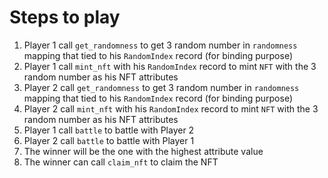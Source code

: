 # Steps to play

1. Player 1 call `get_randomness` to get 3 random number in `randomness` mapping that tied to his `RandomIndex` record (for binding purpose)
2. Player 1 call `mint_nft` with his `RandomIndex` record to mint `NFT` with the 3 random number as his NFT attributes
3. Player 2 call `get_randomness` to get 3 random number in `randomness` mapping that tied to his `RandomIndex` record (for binding purpose)
4. Player 2 call `mint_nft`  with his `RandomIndex` record to mint `NFT` with the 3 random number as his NFT attributes
5. Player 1 call `battle` to battle with Player 2
6. Player 2 call `battle` to battle with Player 1
7. The winner will be the one with the highest attribute value
8. The winner can call `claim_nft` to claim the NFT
